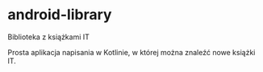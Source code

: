 # android-library
Biblioteka z książkami IT

Prosta aplikacja napisania w Kotlinie, w której można znaleźć nowe książki IT.
